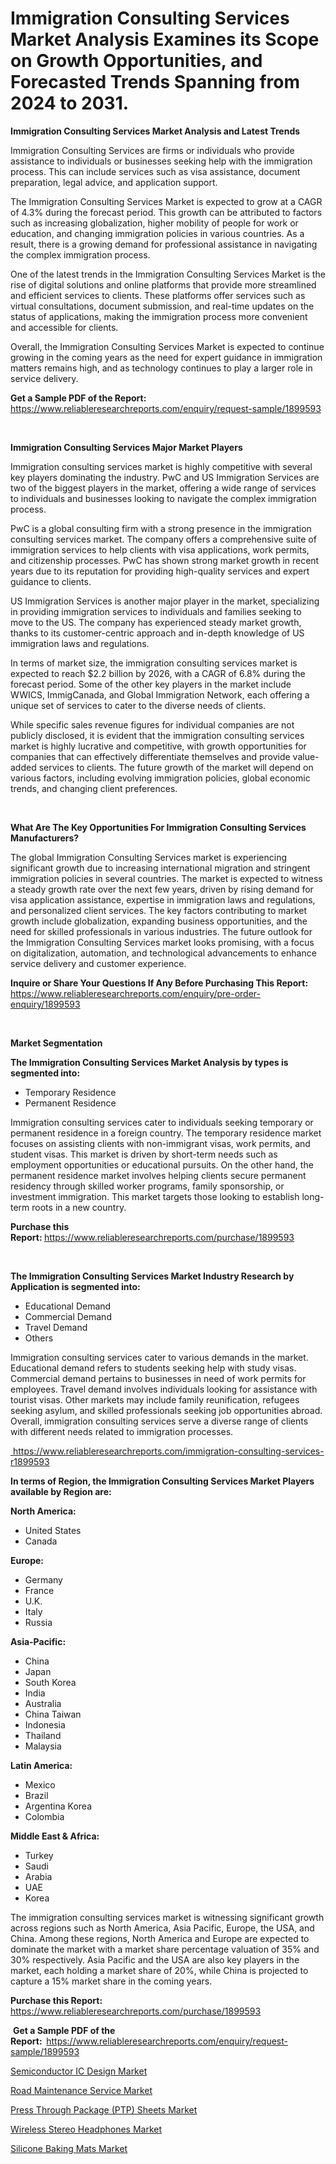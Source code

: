<p><h1>Immigration Consulting Services Market Analysis Examines its Scope on Growth Opportunities, and Forecasted Trends Spanning from 2024 to 2031.</h1></p><p><strong>Immigration Consulting Services Market Analysis and Latest Trends</strong></p>
<p><p>Immigration Consulting Services are firms or individuals who provide assistance to individuals or businesses seeking help with the immigration process. This can include services such as visa assistance, document preparation, legal advice, and application support. </p><p>The Immigration Consulting Services Market is expected to grow at a CAGR of 4.3% during the forecast period. This growth can be attributed to factors such as increasing globalization, higher mobility of people for work or education, and changing immigration policies in various countries. As a result, there is a growing demand for professional assistance in navigating the complex immigration process.</p><p>One of the latest trends in the Immigration Consulting Services Market is the rise of digital solutions and online platforms that provide more streamlined and efficient services to clients. These platforms offer services such as virtual consultations, document submission, and real-time updates on the status of applications, making the immigration process more convenient and accessible for clients.</p><p>Overall, the Immigration Consulting Services Market is expected to continue growing in the coming years as the need for expert guidance in immigration matters remains high, and as technology continues to play a larger role in service delivery.</p></p>
<p><strong>Get a Sample PDF of the Report:&nbsp;</strong> <a href="https://www.reliableresearchreports.com/enquiry/request-sample/1899593">https://www.reliableresearchreports.com/enquiry/request-sample/1899593</a></p>
<p>&nbsp;</p>
<p><strong>Immigration Consulting Services Major Market Players</strong></p>
<p><p>Immigration consulting services market is highly competitive with several key players dominating the industry. PwC and US Immigration Services are two of the biggest players in the market, offering a wide range of services to individuals and businesses looking to navigate the complex immigration process.</p><p>PwC is a global consulting firm with a strong presence in the immigration consulting services market. The company offers a comprehensive suite of immigration services to help clients with visa applications, work permits, and citizenship processes. PwC has shown strong market growth in recent years due to its reputation for providing high-quality services and expert guidance to clients.</p><p>US Immigration Services is another major player in the market, specializing in providing immigration services to individuals and families seeking to move to the US. The company has experienced steady market growth, thanks to its customer-centric approach and in-depth knowledge of US immigration laws and regulations.</p><p>In terms of market size, the immigration consulting services market is expected to reach $2.2 billion by 2026, with a CAGR of 6.8% during the forecast period. Some of the other key players in the market include WWICS, ImmigCanada, and Global Immigration Network, each offering a unique set of services to cater to the diverse needs of clients.</p><p>While specific sales revenue figures for individual companies are not publicly disclosed, it is evident that the immigration consulting services market is highly lucrative and competitive, with growth opportunities for companies that can effectively differentiate themselves and provide value-added services to clients. The future growth of the market will depend on various factors, including evolving immigration policies, global economic trends, and changing client preferences.</p></p>
<p>&nbsp;</p>
<p><strong>What Are The Key Opportunities For Immigration Consulting Services Manufacturers?</strong></p>
<p><p>The global Immigration Consulting Services market is experiencing significant growth due to increasing international migration and stringent immigration policies in several countries. The market is expected to witness a steady growth rate over the next few years, driven by rising demand for visa application assistance, expertise in immigration laws and regulations, and personalized client services. The key factors contributing to market growth include globalization, expanding business opportunities, and the need for skilled professionals in various industries. The future outlook for the Immigration Consulting Services market looks promising, with a focus on digitalization, automation, and technological advancements to enhance service delivery and customer experience.</p></p>
<p><strong>Inquire or Share Your Questions If Any Before Purchasing This Report:</strong> <a href="https://www.reliableresearchreports.com/enquiry/pre-order-enquiry/1899593">https://www.reliableresearchreports.com/enquiry/pre-order-enquiry/1899593</a></p>
<p>&nbsp;</p>
<p><strong>Market Segmentation</strong></p>
<p><strong>The Immigration Consulting Services Market Analysis by types is segmented into:</strong></p>
<p><ul><li>Temporary Residence</li><li>Permanent Residence</li></ul></p>
<p><p>Immigration consulting services cater to individuals seeking temporary or permanent residence in a foreign country. The temporary residence market focuses on assisting clients with non-immigrant visas, work permits, and student visas. This market is driven by short-term needs such as employment opportunities or educational pursuits. On the other hand, the permanent residence market involves helping clients secure permanent residency through skilled worker programs, family sponsorship, or investment immigration. This market targets those looking to establish long-term roots in a new country.</p></p>
<p><strong>Purchase this Report:&nbsp;</strong><a href="https://www.reliableresearchreports.com/purchase/1899593">https://www.reliableresearchreports.com/purchase/1899593</a></p>
<p>&nbsp;</p>
<p><strong>The Immigration Consulting Services Market Industry Research by Application is segmented into:</strong></p>
<p><ul><li>Educational Demand</li><li>Commercial Demand</li><li>Travel Demand</li><li>Others</li></ul></p>
<p><p>Immigration consulting services cater to various demands in the market. Educational demand refers to students seeking help with study visas. Commercial demand pertains to businesses in need of work permits for employees. Travel demand involves individuals looking for assistance with tourist visas. Other markets may include family reunification, refugees seeking asylum, and skilled professionals seeking job opportunities abroad. Overall, immigration consulting services serve a diverse range of clients with different needs related to immigration processes.</p></p>
<p><a href="https://www.reliableresearchreports.com/immigration-consulting-services-r1899593">&nbsp;https://www.reliableresearchreports.com/immigration-consulting-services-r1899593</a></p>
<p><strong>In terms of Region, the Immigration Consulting Services Market Players available by Region are:</strong></p>
<p>
    <p> <strong> North America: </strong>
        <ul>
            <li>United States</li>
            <li>Canada</li>
        </ul>
        </p> 
    <p> <strong> Europe: </strong>
        <ul>
            <li>Germany</li>
            <li>France</li>
            <li>U.K.</li>
            <li>Italy</li>
            <li>Russia</li>
        </ul>
        </p> 
    <p> <strong> Asia-Pacific: </strong>
        <ul>
            <li>China</li>
            <li>Japan</li>
            <li>South Korea</li>
            <li>India</li>
            <li>Australia</li>
            <li>China Taiwan</li>
            <li>Indonesia</li>
            <li>Thailand</li>
            <li>Malaysia</li>
        </ul>
        </p> 
    <p> <strong> Latin America: </strong>
        <ul>
            <li>Mexico</li>
            <li>Brazil</li>
            <li>Argentina Korea</li>
            <li>Colombia</li>
        </ul>
        </p> 
    <p> <strong> Middle East & Africa: </strong>
        <ul>
            <li>Turkey</li>
            <li>Saudi</li>
            <li>Arabia</li>
            <li>UAE</li>
            <li>Korea</li>
        </ul>
    </p>
    </p>
<p><p>The immigration consulting services market is witnessing significant growth across regions such as North America, Asia Pacific, Europe, the USA, and China. Among these regions, North America and Europe are expected to dominate the market with a market share percentage valuation of 35% and 30% respectively. Asia Pacific and the USA are also key players in the market, each holding a market share of 20%, while China is projected to capture a 15% market share in the coming years.</p></p>
<p><strong>Purchase this Report: </strong><a href="https://www.reliableresearchreports.com/purchase/1899593">https://www.reliableresearchreports.com/purchase/1899593</a></p>
<p>&nbsp;<strong>Get a Sample PDF of the Report:&nbsp;&nbsp;</strong><a href="https://www.reliableresearchreports.com/enquiry/request-sample/1899593">https://www.reliableresearchreports.com/enquiry/request-sample/1899593</a></p>
<p><strong></strong></p>
<p><p><a href="https://github.com/fiixsa/Market-Research-Report-List-2/blob/main/semiconductor-ic-design-market.md">Semiconductor IC Design Market</a></p><p><a href="https://github.com/Airanohannonzb68e5pb53oc1/Market-Research-Report-List-2/blob/main/road-maintenance-service-market.md">Road Maintenance Service Market</a></p><p><a href="https://www.linkedin.com/pulse/press-through-package-ptp-sheets-market-research-report-key-successful-tnqpe?trackingId=%2BAVY2raaEgjtw%2BuoVpZVhw%3D%3D">Press Through Package (PTP) Sheets Market</a></p><p><a href="https://issuu.com/reportprime-2/docs/wireless-stereo-headphones-market-size-2030.pptx">Wireless Stereo Headphones Market</a></p><p><a href="https://issuu.com/reportprime-2/docs/silicone-baking-mats-market-size-2030.pptx">Silicone Baking Mats Market</a></p></p>